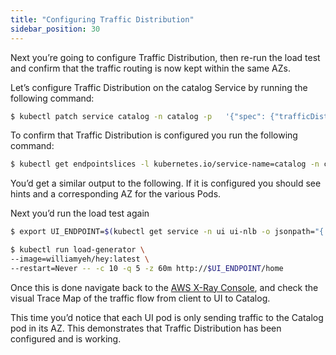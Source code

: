```yaml
---
title: "Configuring Traffic Distribution"
sidebar_position: 30
---
```


Next you’re going to configure Traffic Distribution, then re-run the load test and confirm that the traffic routing is now kept within the same AZs. 

Let’s configure Traffic Distribution on the catalog Service by running the following command: 

```bash
$ kubectl patch service catalog -n catalog -p   '{"spec": {"trafficDistribution": "PreferClose"}}'
```

To confirm that Traffic Distribution is configured you run the following command: 

```bash
$ kubectl get endpointslices -l kubernetes.io/service-name=catalog -n catalog -o yaml
```

You’d get a similar output to the following. If it is configured you should see hints and a corresponding AZ for the various Pods.


Next you’d run the load test again


```bash
$ export UI_ENDPOINT=$(kubectl get service -n ui ui-nlb -o jsonpath="{.status.loadBalancer.ingress[*].hostname}{'\n'}")

$ kubectl run load-generator \
--image=williamyeh/hey:latest \
--restart=Never -- -c 10 -q 5 -z 60m http://$UI_ENDPOINT/home
```

Once this is done navigate back to the [AWS X-Ray Console](https://console.aws.amazon.com/xray/home), and check the visual Trace Map of the traffic flow from client to UI to Catalog.


This time you’d notice that each UI pod is only sending traffic to the Catalog pod in its AZ.
This demonstrates that Traffic Distribution has been configured and is working. 

